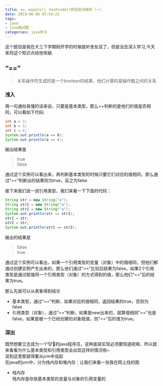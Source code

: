 ```yaml
---
title: ==、equals()、hashcode()的区别与联系（一）
date: 2019-06-06 07:54:23
tags:
- java
- java面试题
categories: java学习
---
```

这个题目是我在大三下学期刚开学的时候就听舍友说了，但是没去深入学习,今天来将这个知识点给他攻破.
## “==”
> 关系操作符生成的是一个boolean的结果，他们计算的是操作数之间的关系
### 浅入
用一句通俗易懂的话来说，只要是基本类型，那么==判断的是他们的值是否相同，可以看如下代码:
~~~ java
int a = 3;
int b = 3;
int c = 4;
System.out.println(a == b);
System.out.println(a == c);
~~~
输出结果是
> true  
false

通过这个实例可以看出来，再判断基本类型的时候只要它们对应的值相同，那么通过“==”判断出的结果则为true，反之为false

接下来我们说一说引用类型，我们来看一下下面的代码：
~~~ java
String str = new String("a");
String str1 = new String("a");
String str2 = new String("a");
System.out.println(str == str1);
str1 = str;
str2 = str;
System.out.println(str1 == str2);
~~~
输出的结果是
> false  
true

通过这个实例可以看出，如果一个引用类型的变量（对象）中的值相同，但他们都通过创建实例产生出来的，那么他们通过“==”比较后结果为false，如果2个引用类型是通过赋值同一个引用类型（对象）的方式得到的值，那么他们“==”后的结果为true。

那么先就可以从表象得到结论
+ 基本类型，通过“==”判断，如果对应的值相同，返回结果的true，否则为false
+ 引用类型（对象），通过“==”判断，如果是new出来的，就算值相同“==”也是false，如果是被一个已经创建的对象赋值，则“==”后的值为true。
### 深出
既然想要立志成为一个🐮🍺的java程序员，这种底层实现必须要知道呢嘛，所以就来看看为什么基本类型和引用类型会出现这样的情况啦~  
说到这里那就得要从jvm中说起  
在java的jvm中，分为栈内存和堆内存：让我们来看一张我在网上找的图

+ 栈内存  
栈内存是存放基本类型的变量与对象的引用变量的
